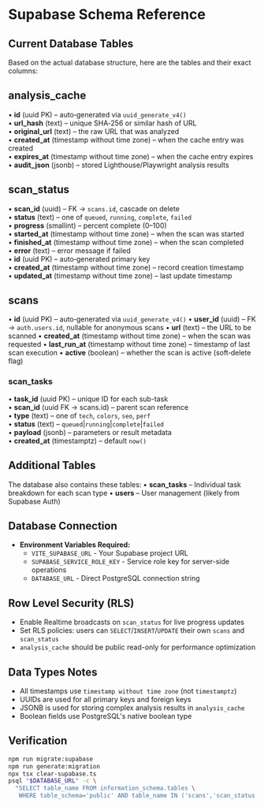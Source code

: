 
# Supabase Schema Reference

## Current Database Tables

Based on the actual database structure, here are the tables and their exact columns:

## analysis_cache
• **id** (uuid PK) – auto‑generated via `uuid_generate_v4()`  
• **url_hash** (text) – unique SHA‑256 or similar hash of URL  
• **original_url** (text) – the raw URL that was analyzed  
• **created_at** (timestamp without time zone) – when the cache entry was created  
• **expires_at** (timestamp without time zone) – when the cache entry expires  
• **audit_json** (jsonb) – stored Lighthouse/Playwright analysis results

## scan_status
• **scan_id** (uuid) – FK → `scans.id`, cascade on delete  
• **status** (text) – one of `queued`, `running`, `complete`, `failed`  
• **progress** (smallint) – percent complete (0–100)  
• **started_at** (timestamp without time zone) – when the scan was started  
• **finished_at** (timestamp without time zone) – when the scan completed  
• **error** (text) – error message if failed  
• **id** (uuid PK) – auto‑generated primary key  
• **created_at** (timestamp without time zone) – record creation timestamp  
• **updated_at** (timestamp without time zone) – last update timestamp

## scans
• **id** (uuid PK) – auto‑generated via `uuid_generate_v4()`
• **user_id** (uuid) – FK → `auth.users.id`, nullable for anonymous scans
• **url** (text) – the URL to be scanned
• **created_at** (timestamp without time zone) – when the scan was requested
• **last_run_at** (timestamp without time zone) – timestamp of last scan execution
• **active** (boolean) – whether the scan is active (soft‑delete flag)

### scan_tasks
• **task_id** (uuid PK) – unique ID for each sub-task  
• **scan_id** (uuid FK → scans.id) – parent scan reference  
• **type** (text) – one of `tech`, `colors`, `seo`, `perf`  
• **status** (text) – `queued`|`running`|`complete`|`failed`  
• **payload** (jsonb) – parameters or result metadata  
• **created_at** (timestamptz) – default `now()`

## Additional Tables
The database also contains these tables:
• **scan_tasks** – Individual task breakdown for each scan type
• **users** – User management (likely from Supabase Auth)

## Database Connection
- **Environment Variables Required:**
  - `VITE_SUPABASE_URL` - Your Supabase project URL
  - `SUPABASE_SERVICE_ROLE_KEY` - Service role key for server-side operations
  - `DATABASE_URL` - Direct PostgreSQL connection string

## Row Level Security (RLS)
- Enable Realtime broadcasts on `scan_status` for live progress updates
- Set RLS policies: users can `SELECT`/`INSERT`/`UPDATE` their own `scans` and `scan_status`
- `analysis_cache` should be public read-only for performance optimization

## Data Types Notes
- All timestamps use `timestamp without time zone` (not `timestamptz`)
- UUIDs are used for all primary keys and foreign keys
- JSONB is used for storing complex analysis results in `analysis_cache`
- Boolean fields use PostgreSQL's native boolean type

## Verification

```bash
npm run migrate:supabase
npm run generate:migration
npx tsx clear-supabase.ts
psql "$DATABASE_URL" -c \
  "SELECT table_name FROM information_schema.tables \
   WHERE table_schema='public' AND table_name IN ('scans','scan_status','analysis_cache','scan_tasks','users');"
```

